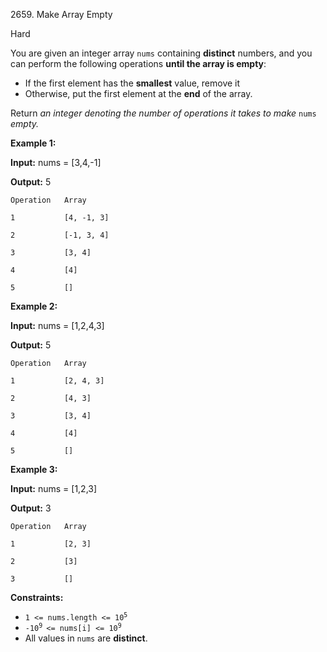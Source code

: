 2659\. Make Array Empty

Hard

You are given an integer array `nums` containing **distinct** numbers, and you can perform the following operations **until the array is empty**:

*   If the first element has the **smallest** value, remove it
*   Otherwise, put the first element at the **end** of the array.

Return _an integer denoting the number of operations it takes to make_ `nums` _empty._

**Example 1:**

**Input:** nums = [3,4,-1]

**Output:** 5

    Operation   Array
    
    1           [4, -1, 3]
    
    2           [-1, 3, 4]
    
    3           [3, 4]
    
    4           [4]
    
    5           []

**Example 2:**

**Input:** nums = [1,2,4,3]

**Output:** 5

    Operation   Array
    
    1           [2, 4, 3]
    
    2           [4, 3]
    
    3           [3, 4]
    
    4           [4]
    
    5           []

**Example 3:**

**Input:** nums = [1,2,3]

**Output:** 3

    Operation   Array
    
    1           [2, 3]
    
    2           [3]
    
    3           []

**Constraints:**

*   <code>1 <= nums.length <= 10<sup>5</sup></code>
*   <code>-10<sup>9 </sup><= nums[i] <= 10<sup>9</sup></code>
*   All values in `nums` are **distinct**.